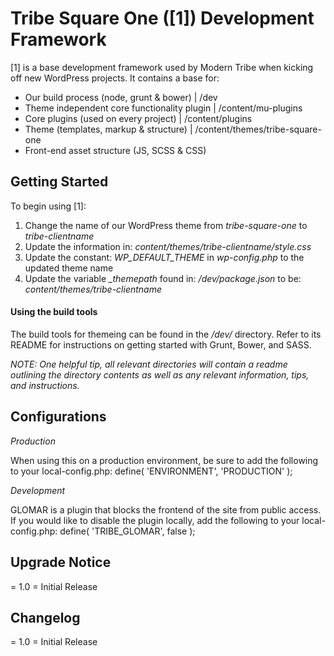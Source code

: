 #  Tribe Square One ([1]) Development Framework


[1] is a base development framework used by Modern Tribe when kicking off new WordPress projects. It contains a base for:

* Our build process (node, grunt & bower) | /dev
* Theme independent core functionality plugin | /content/mu-plugins
* Core plugins (used on every project) | /content/plugins
* Theme (templates, markup & structure) | /content/themes/tribe-square-one
* Front-end asset structure (JS, SCSS & CSS)


## Getting Started


To begin using [1]:

1. Change the name of our WordPress theme from *tribe-square-one* to *tribe-clientname*
2. Update the information in: *content/themes/tribe-clientname/style.css*
3. Update the constant: *WP_DEFAULT_THEME* in *wp-config.php* to the updated theme name
4. Update the variable *_themepath* found in: */dev/package.json* to be: *content/themes/tribe-clientname*

#### Using the build tools

The build tools for themeing can be found in the */dev/* directory. Refer to its README for instructions on getting started with Grunt, Bower, and SASS.

*NOTE: One helpful tip, all relevant directories will contain a readme outlining the directory contents as well as any relevant information, tips, and instructions.*


## Configurations


*Production*

When using this on a production environment, be sure to add the following to your local-config.php:
    define( 'ENVIRONMENT', 'PRODUCTION' );

*Development*

GLOMAR is a plugin that blocks the frontend of the site from public access. If you would like to disable the plugin locally, add the following to your local-config.php:
    define( 'TRIBE_GLOMAR', false );


## Upgrade Notice


= 1.0 =
Initial Release


## Changelog


= 1.0 =
Initial Release

